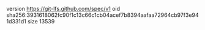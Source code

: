 version https://git-lfs.github.com/spec/v1
oid sha256:3931618062fc90f1c13c66c1cb04acef7b8394aafaa72964cb97f3e941d331d1
size 13539

